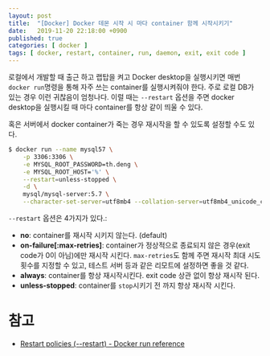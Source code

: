```yaml
---
layout: post
title:  "[Docker] Docker 데몬 시작 시 마다 container 함께 시작시키기"
date:   2019-11-20 22:18:00 +0900
published: true
categories: [ docker ]
tags: [ docker, restart, container, run, daemon, exit, exit code ]
---
```


로컬에서 개발할 때 출근 하고 랩탑을 켜고 Docker desktop을 실행시키면 매번 `docker run`명령을 통해 자주 쓰는 container를 실행시켜줘야 한다. 주로 로컬 DB가 있는 경우 이런 귀찮음이 엄청나다. 이럴 때는 `--restart` 옵션을 주면 docker desktop을 실행시킬 때 마다 container를 항상 같이 띄울 수 있다.

혹은 서버에서 docker container가 죽는 경우 재시작을 할 수 있도록 설정할 수도 있다.

```bash
$ docker run --name mysql57 \
    -p 3306:3306 \
    -e MYSQL_ROOT_PASSWORD=th.deng \
    -e MYSQL_ROOT_HOST='%' \
    --restart=unless-stopped \
    -d \
    mysql/mysql-server:5.7 \
    --character-set-server=utf8mb4 --collation-server=utf8mb4_unicode_ci
```

`--restart` 옵션은 4가지가 있다.:

- **no**: container를 재시작 시키지 않는다. (default)
- **on-failure[:max-retries]**: container가 정상적으로 종료되지 않은 경우(exit code가 0이 아님)에만 재시작 시킨다. `max-retries`도 함께 주면 재시작 최대 시도횟수를 지정할 수 있고, 테스트 서버 등과 같은 리모트에 설정하면 좋을 것 같다.
- **always**: container를 항상 재시작시킨다. exit code 상관 없이 항상 재시작 된다.
- **unless-stopped**: container를 `stop`시키기 전 까지 항상 재시작 시킨다.


# 참고

- [Restart policies (--restart) - Docker run reference](https://docs.docker.com/engine/reference/run/#restart-policies---restart)
